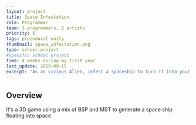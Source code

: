 ```yaml
---
layout: project
title: Space Infestation
role: Programmer
team: 3 programmers, 2 artists
priority: 5
tags: procedural unity
thumbnail: space_infestation.png
type: school-project
#specific school project
time: 4 weeks during my first year
last_update: 2019-09-15
excerpt: "As an vicious Alien, infest a spaceship to turn it into your new nest, fight robots and get acces to the main generator." I worked with 3D procedural generation, meaning all problems going with it (AI navigation, Lights, Collider, optimisation). I also implemented a texture painter, allowing the player to paint a texture on top of a another one.
---
```


## Overview
It's a 3D game using a mix of BSP and MST to generate a space ship floating into space.
